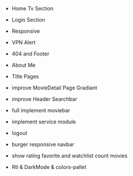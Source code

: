 + Home Tv Section

+ Login Section

+ Responsive

+ VPN Alert

+ 404 and Footer

+ About Me

+ Title Pages

+ improve MovieDetail Page Gradiant
 
+ improve Header Searchbar

+ full implement moviebar

+ implement service module

+ logout

+ burger responsive navbar

+ show rating favorite and watchlist count movies

- Rtl & DarkMode & colors-pallet